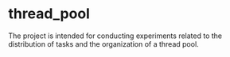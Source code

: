 # thread_pool

The project is intended for conducting experiments related to the distribution of tasks and the organization of a thread pool.